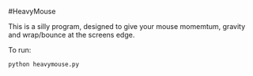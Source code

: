 #HeavyMouse

This is a silly program, designed to give your mouse momemtum, gravity and wrap/bounce at the screens edge.

To run:

    python heavymouse.py
